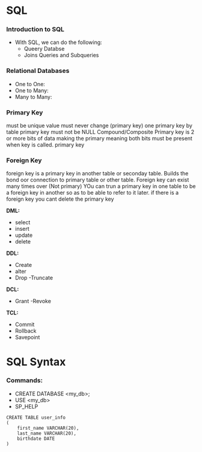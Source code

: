 # SQL

### Introduction to SQL

- With SQL, we can do the following:
	- Queery Databse
	- Joins Queries and Subqueries

### Relational Databases 

- One to One:
- One to Many:
- Many to Many: 

### Primary Key

must be unique
value must never change (primary key)
one primary key by table
primary key must not be NULL
Compound/Composite Primary key is 2 or more bits of data making the primary meaning both bits must be present when key is called.
primary key

### Foreign Key
foreign key is a primary key in another table or seconday table. Builds the bond oor connection to primary table or other table.
Foreign key can exist many times over (Not primary)
YOu can trun a primary key in one table to be a foreign key in another so as to be able to refer to it later.
if there is a foreign key you cant delete the primary key

**DML:**

- select
- insert
- update
- delete

**DDL:**

- Create 
- alter
- Drop
-Truncate

**DCL:**

- Grant
-Revoke

**TCL:**

- Commit
- Rollback
- Savepoint

# SQL Syntax

### Commands: 

- CREATE DATABASE <my_db>;
- USE <my_db>
- SP_HELP 

```
CREATE TABLE user_info 
(
    first_name VARCHAR(20), 
    last_name VARCHAR(20), 
    birthdate DATE
)
```

